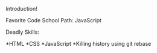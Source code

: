 Introduction!

Favorite Code School Path: JavaScript

Deadly Skills:

*HTML
*CSS
*JavaScript
*Killing history using git rebase
